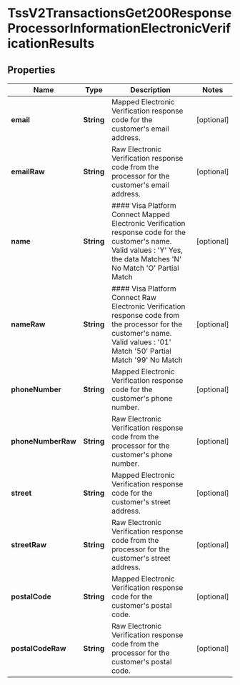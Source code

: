 
# TssV2TransactionsGet200ResponseProcessorInformationElectronicVerificationResults

## Properties
Name | Type | Description | Notes
------------ | ------------- | ------------- | -------------
**email** | **String** | Mapped Electronic Verification response code for the customer&#39;s email address.  |  [optional]
**emailRaw** | **String** | Raw Electronic Verification response code from the processor for the customer&#39;s email address. |  [optional]
**name** | **String** | #### Visa Platform Connect Mapped Electronic Verification response code for the customer&#39;s name.  Valid values :  &#39;Y&#39;   Yes, the data Matches &#39;N&#39;   No Match &#39;O&#39;   Partial Match  |  [optional]
**nameRaw** | **String** | #### Visa Platform Connect Raw Electronic Verification response code from the processor for the customer&#39;s name.  Valid values :  &#39;01&#39;     Match &#39;50&#39;     Partial Match &#39;99&#39;     No Match  |  [optional]
**phoneNumber** | **String** | Mapped Electronic Verification response code for the customer&#39;s phone number.  |  [optional]
**phoneNumberRaw** | **String** | Raw Electronic Verification response code from the processor for the customer&#39;s phone number. |  [optional]
**street** | **String** | Mapped Electronic Verification response code for the customer&#39;s street address.  |  [optional]
**streetRaw** | **String** | Raw Electronic Verification response code from the processor for the customer&#39;s street address. |  [optional]
**postalCode** | **String** | Mapped Electronic Verification response code for the customer&#39;s postal code.  |  [optional]
**postalCodeRaw** | **String** | Raw Electronic Verification response code from the processor for the customer&#39;s postal code. |  [optional]



